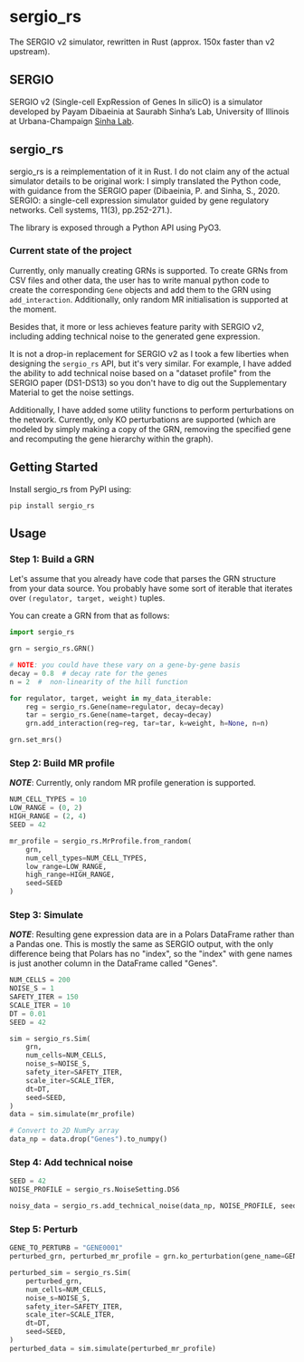 # sergio_rs

The SERGIO v2 simulator, rewritten in Rust (approx. 150x faster than v2 upstream).

## SERGIO

SERGIO v2 (Single-cell ExpRession of Genes In silicO) is a simulator developed by Payam Dibaeinia at Saurabh Sinha’s Lab, University of Illinois at Urbana-Champaign [Sinha Lab](https://www.sinhalab.net/sinha-s-home).

## sergio_rs

sergio_rs is a reimplementation of it in Rust. I do not claim any of the actual simulator details to be original work: I simply translated the Python code, with guidance from the SERGIO paper (Dibaeinia, P. and Sinha, S., 2020. SERGIO: a single-cell expression simulator guided by gene regulatory networks. Cell systems, 11(3), pp.252-271.).

The library is exposed through a Python API using PyO3.

### Current state of the project

Currently, only manually creating GRNs is supported. To create GRNs from CSV files and other data, the user has to write manual python code to create the corresponding `Gene` objects and add them to the GRN using `add_interaction`. Additionally, only random MR initialisation is supported at the moment.

Besides that, it more or less achieves feature parity with SERGIO v2, including adding technical noise to the generated gene expression.

It is not a drop-in replacement for SERGIO v2 as I took a few liberties when designing the `sergio_rs` API, but it's very similar. For example, I have added the ability to add technical noise based on a "dataset profile" from the SERGIO paper (DS1-DS13) so you don't have to dig out the Supplementary Material to get the noise settings.

Additionally, I have added some utility functions to perform perturbations on the network. Currently, only KO perturbations are supported (which are modeled by simply making a copy of the GRN, removing the specified gene and recomputing the gene hierarchy within the graph).

## Getting Started

Install sergio_rs from PyPI using:

`pip install sergio_rs`

## Usage

### Step 1: Build a GRN

Let's assume that you already have code that parses the GRN structure from your data source. You probably have some sort of iterable that iterates over `(regulator, target, weight)` tuples.

You can create a GRN from that as follows:

```py
import sergio_rs

grn = sergio_rs.GRN()

# NOTE: you could have these vary on a gene-by-gene basis
decay = 0.8  # decay rate for the genes
n = 2  #  non-linearity of the hill function

for regulator, target, weight in my_data_iterable:
    reg = sergio_rs.Gene(name=regulator, decay=decay)
    tar = sergio_rs.Gene(name=target, decay=decay)
    grn.add_interaction(reg=reg, tar=tar, k=weight, h=None, n=n)

grn.set_mrs()
```

### Step 2: Build MR profile

**_NOTE_**: Currently, only random MR profile generation is supported.

```py
NUM_CELL_TYPES = 10
LOW_RANGE = (0, 2)
HIGH_RANGE = (2, 4)
SEED = 42

mr_profile = sergio_rs.MrProfile.from_random(
    grn,
    num_cell_types=NUM_CELL_TYPES,
    low_range=LOW_RANGE,
    high_range=HIGH_RANGE,
    seed=SEED
)
```

### Step 3: Simulate

**_NOTE_**: Resulting gene expression data are in a Polars DataFrame rather than a Pandas one. This is mostly the same as SERGIO output, with the only difference being that Polars has no "index", so the "index" with gene names is just another column in the DataFrame called "Genes".

```py
NUM_CELLS = 200
NOISE_S = 1
SAFETY_ITER = 150
SCALE_ITER = 10
DT = 0.01
SEED = 42

sim = sergio_rs.Sim(
    grn,
    num_cells=NUM_CELLS,
    noise_s=NOISE_S,
    safety_iter=SAFETY_ITER,
    scale_iter=SCALE_ITER,
    dt=DT,
    seed=SEED,
)
data = sim.simulate(mr_profile)

# Convert to 2D NumPy array
data_np = data.drop("Genes").to_numpy()
```

### Step 4: Add technical noise

```py
SEED = 42
NOISE_PROFILE = sergio_rs.NoiseSetting.DS6

noisy_data = sergio_rs.add_technical_noise(data_np, NOISE_PROFILE, seed=SEED)
```

### Step 5: Perturb

```py
GENE_TO_PERTURB = "GENE0001"
perturbed_grn, perturbed_mr_profile = grn.ko_perturbation(gene_name=GENE_TO_PERTURB, mr_profile=mr_profile)

perturbed_sim = sergio_rs.Sim(
    perturbed_grn,
    num_cells=NUM_CELLS,
    noise_s=NOISE_S,
    safety_iter=SAFETY_ITER,
    scale_iter=SCALE_ITER,
    dt=DT,
    seed=SEED,
)
perturbed_data = sim.simulate(perturbed_mr_profile)
```
